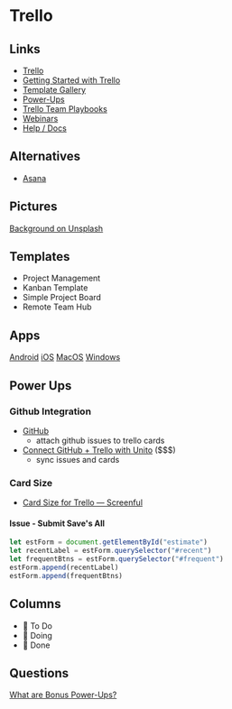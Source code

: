 # Trello

## Links

* [Trello](https://trello.com/)
* [Getting Started with Trello](https://trello.com/guide)
* [Template Gallery](https://trello.com/templates)
* [Power-Ups](https://trello.com/power-ups)
* [Trello Team Playbooks](https://trello.com/teams)
* [Webinars](https://trello.com/webinars)
* [Help / Docs](https://help.trello.com/category/694-category)


## Alternatives

* [Asana](https://asana.com/)

## Pictures

[Background on Unsplash](https://unsplash.com/photos/eICUFSeirc0)

## Templates

* Project Management
* Kanban Template
* Simple Project Board
* Remote Team Hub

## Apps

[Android](https://play.google.com/store/apps/details?id=com.trello&hl=en_US&gl=US)
[iOS](https://apps.apple.com/us/app/trello-organize-anything/id461504587)
[‎MacOS](https://apps.apple.com/app/trello/id1278508951?ls=1&mt=12)
[Windows](https://www.microsoft.com/en-US/p/trello/9nblggh4xxvw?rtc=1&activetab=pivot:overviewtab)



## Power Ups


### Github Integration

* [GitHub](https://trello.com/power-ups/55a5d916446f517774210004)
  * attach github issues to trello cards
* [Connect GitHub + Trello with Unito](https://trello.com/power-ups/5891fb2158a63d40d66acf0a/connect-github-trello-with-unito) ($$$)
  * sync issues and cards

### Card Size

* [Card Size for Trello — Screenful](https://screenful.com/card-size-for-trello)

#### Issue - Submit Save's All

```js
let estForm = document.getElementById("estimate")
let recentLabel = estForm.querySelector("#recent")
let frequentBtns = estForm.querySelector("#frequent")
estForm.append(recentLabel)
estForm.append(frequentBtns)
```

## Columns


* 📄 To Do
* 🔨 Doing
* 🎉 Done

## Questions

[What are Bonus Power-Ups?](https://help.trello.com/article/1232-bonus-power-ups)
